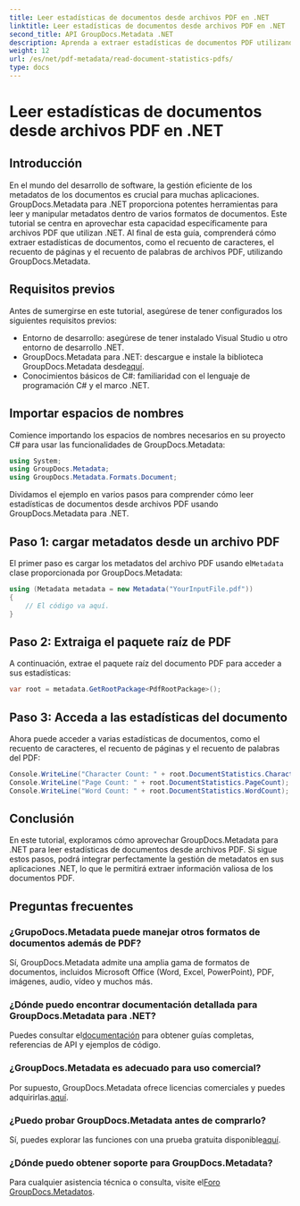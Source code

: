 ```yaml
---
title: Leer estadísticas de documentos desde archivos PDF en .NET
linktitle: Leer estadísticas de documentos desde archivos PDF en .NET
second_title: API GroupDocs.Metadata .NET
description: Aprenda a extraer estadísticas de documentos PDF utilizando GroupDocs.Metadata para .NET. Mejore sus capacidades de gestión de documentos sin esfuerzo.
weight: 12
url: /es/net/pdf-metadata/read-document-statistics-pdfs/
type: docs
---
```

# Leer estadísticas de documentos desde archivos PDF en .NET

## Introducción
En el mundo del desarrollo de software, la gestión eficiente de los metadatos de los documentos es crucial para muchas aplicaciones. GroupDocs.Metadata para .NET proporciona potentes herramientas para leer y manipular metadatos dentro de varios formatos de documentos. Este tutorial se centra en aprovechar esta capacidad específicamente para archivos PDF que utilizan .NET. Al final de esta guía, comprenderá cómo extraer estadísticas de documentos, como el recuento de caracteres, el recuento de páginas y el recuento de palabras de archivos PDF, utilizando GroupDocs.Metadata.
## Requisitos previos
Antes de sumergirse en este tutorial, asegúrese de tener configurados los siguientes requisitos previos:
- Entorno de desarrollo: asegúrese de tener instalado Visual Studio u otro entorno de desarrollo .NET.
-  GroupDocs.Metadata para .NET: descargue e instale la biblioteca GroupDocs.Metadata desde[aquí](https://releases.groupdocs.com/metadata/net/).
- Conocimientos básicos de C#: familiaridad con el lenguaje de programación C# y el marco .NET.

## Importar espacios de nombres
Comience importando los espacios de nombres necesarios en su proyecto C# para usar las funcionalidades de GroupDocs.Metadata:
```csharp
using System;
using GroupDocs.Metadata;
using GroupDocs.Metadata.Formats.Document;
```

Dividamos el ejemplo en varios pasos para comprender cómo leer estadísticas de documentos desde archivos PDF usando GroupDocs.Metadata para .NET.
## Paso 1: cargar metadatos desde un archivo PDF
 El primer paso es cargar los metadatos del archivo PDF usando el`Metadata` clase proporcionada por GroupDocs.Metadata:
```csharp
using (Metadata metadata = new Metadata("YourInputFile.pdf"))
{
    // El código va aquí.
}
```
## Paso 2: Extraiga el paquete raíz de PDF
A continuación, extrae el paquete raíz del documento PDF para acceder a sus estadísticas:
```csharp
var root = metadata.GetRootPackage<PdfRootPackage>();
```
## Paso 3: Acceda a las estadísticas del documento
Ahora puede acceder a varias estadísticas de documentos, como el recuento de caracteres, el recuento de páginas y el recuento de palabras del PDF:
```csharp
Console.WriteLine("Character Count: " + root.DocumentStatistics.CharacterCount);
Console.WriteLine("Page Count: " + root.DocumentStatistics.PageCount);
Console.WriteLine("Word Count: " + root.DocumentStatistics.WordCount);
```

## Conclusión
En este tutorial, exploramos cómo aprovechar GroupDocs.Metadata para .NET para leer estadísticas de documentos desde archivos PDF. Si sigue estos pasos, podrá integrar perfectamente la gestión de metadatos en sus aplicaciones .NET, lo que le permitirá extraer información valiosa de los documentos PDF.

## Preguntas frecuentes
### ¿GrupoDocs.Metadata puede manejar otros formatos de documentos además de PDF?
Sí, GroupDocs.Metadata admite una amplia gama de formatos de documentos, incluidos Microsoft Office (Word, Excel, PowerPoint), PDF, imágenes, audio, vídeo y muchos más.
### ¿Dónde puedo encontrar documentación detallada para GroupDocs.Metadata para .NET?
 Puedes consultar el[documentación](https://tutorials.groupdocs.com/metadata/net/) para obtener guías completas, referencias de API y ejemplos de código.
### ¿GroupDocs.Metadata es adecuado para uso comercial?
 Por supuesto, GroupDocs.Metadata ofrece licencias comerciales y puedes adquirirlas.[aquí](https://purchase.groupdocs.com/buy).
### ¿Puedo probar GroupDocs.Metadata antes de comprarlo?
 Sí, puedes explorar las funciones con una prueba gratuita disponible[aquí](https://releases.groupdocs.com/).
### ¿Dónde puedo obtener soporte para GroupDocs.Metadata?
 Para cualquier asistencia técnica o consulta, visite el[Foro GroupDocs.Metadatos](https://forum.groupdocs.com/c/metadata/14).